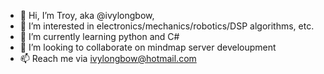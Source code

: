 - 👋 Hi, I’m Troy, aka @ivylongbow, 
- 👀 I’m interested in electronics/mechanics/robotics/DSP algorithms, etc.
- 🌱 I’m currently learning python and C#
- 💞️ I’m looking to collaborate on mindmap server develoupment
- 📫 Reach me via ivylongbow@hotmail.com 

<!---
ivylongbow/ivylongbow is a ✨ special ✨ repository because its `README.md` (this file) appears on your GitHub profile.
You can click the Preview link to take a look at your changes.
--->
